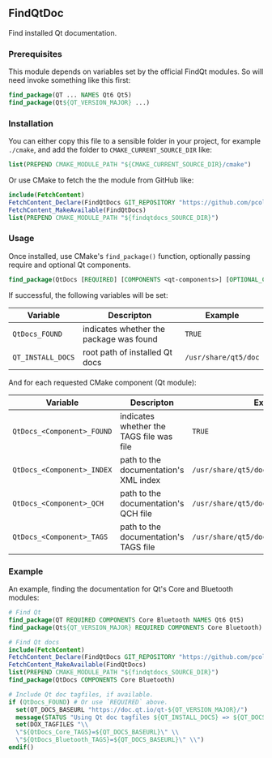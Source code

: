 ## FindQtDoc

Find installed Qt documentation.

### Prerequisites

This module depends on variables set by the official FindQt modules. So will need invoke something like this first:

```cmake
find_package(QT ... NAMES Qt6 Qt5)
find_package(Qt${QT_VERSION_MAJOR} ...)
```

### Installation

You can either copy this file to a sensible folder in your project, for example `./cmake`, and add the folder to
`CMAKE_CURRENT_SOURCE_DIR` like:

```cmake
list(PREPEND CMAKE_MODULE_PATH "${CMAKE_CURRENT_SOURCE_DIR}/cmake")
```

Or use CMake to fetch the the module from GitHub like:

```cmake
include(FetchContent)
FetchContent_Declare(FindQtDocs GIT_REPOSITORY "https://github.com/pcolby/cmake-modules" GIT_TAG "v1")
FetchContent_MakeAvailable(FindQtDocs)
list(PREPEND CMAKE_MODULE_PATH "${findqtdocs_SOURCE_DIR}")
```

### Usage

Once installed, use CMake's `find_package()` function, optionally passing require and optional Qt components.

```cmake
find_package(QtDocs [REQUIRED] [COMPONENTS <qt-components>] [OPTIONAL_COMPONENTS <more-qt-components>])
```

If successful, the following variables will be set:

|     Variable      |               Descripton                |        Example       |
|-------------------|-----------------------------------------|----------------------|
| `QtDocs_FOUND`    | indicates whether the package was found | `TRUE`               |
| `QT_INSTALL_DOCS` | root path of installed Qt docs          | `/usr/share/qt5/doc` |

And for each requested CMake component (Qt module):

|        Variable         |                     Descripton                   |        Example       |
|-------------------------|--------------------------------------------------|----------------------|
| `QtDocs_<Component>_FOUND` | indicates whether the TAGS file was file  | `TRUE`
| `QtDocs_<Component>_INDEX` | path to the documentation's XML index  | `/usr/share/qt5/doc/qtcore/qtcore.index` |
| `QtDocs_<Component>_QCH`   | path to the documentation's QCH file   | `/usr/share/qt5/doc/qtcore/qtcore.qch`   |
| `QtDocs_<Component>_TAGS`  | path to the documentation's TAGS file  | `/usr/share/qt5/doc/qtcore/qtcore.tags`  |

### Example

An example, finding the documentation for Qt's Core and Bluetooth modules:

```cmake
# Find Qt
find_package(QT REQUIRED COMPONENTS Core Bluetooth NAMES Qt6 Qt5)
find_package(Qt${QT_VERSION_MAJOR} REQUIRED COMPONENTS Core Bluetooth)

# Find Qt docs
include(FetchContent)
FetchContent_Declare(FindQtDocs GIT_REPOSITORY "https://github.com/pcolby/cmake-modules" GIT_TAG "v1")
FetchContent_MakeAvailable(FindQtDocs)
list(PREPEND CMAKE_MODULE_PATH "${findqtdocs_SOURCE_DIR}")
find_package(QtDocs COMPONENTS Core Bluetooth)

# Include Qt doc tagfiles, if available.
if (QtDocs_FOUND) # Or use `REQUIRED` above.
  set(QT_DOCS_BASEURL "https://doc.qt.io/qt-${QT_VERSION_MAJOR}/")
  message(STATUS "Using Qt doc tagfiles ${QT_INSTALL_DOCS} => ${QT_DOCS_BASEURL}")
  set(DOX_TAGFILES "\\
  \"${QtDocs_Core_TAGS}=${QT_DOCS_BASEURL}\" \\
  \"${QtDocs_Bluetooth_TAGS}=${QT_DOCS_BASEURL}\" \\")
endif()
```
